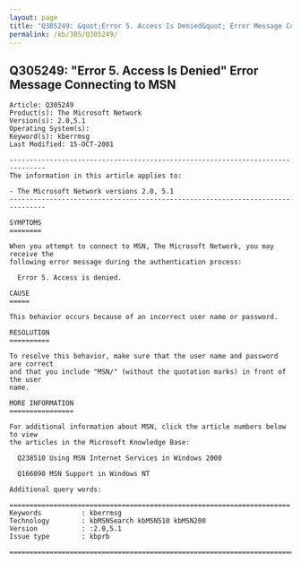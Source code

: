 ```yaml
---
layout: page
title: "Q305249: &quot;Error 5. Access Is Denied&quot; Error Message Connecting to MSN"
permalink: /kb/305/Q305249/
---
```


## Q305249: &quot;Error 5. Access Is Denied&quot; Error Message Connecting to MSN

	Article: Q305249
	Product(s): The Microsoft Network
	Version(s): 2.0,5.1
	Operating System(s): 
	Keyword(s): kberrmsg
	Last Modified: 15-OCT-2001
	
	-------------------------------------------------------------------------------
	The information in this article applies to:
	
	- The Microsoft Network versions 2.0, 5.1 
	-------------------------------------------------------------------------------
	
	SYMPTOMS
	========
	
	When you attempt to connect to MSN, The Microsoft Network, you may receive the
	following error message during the authentication process:
	
	  Error 5. Access is denied.
	
	CAUSE
	=====
	
	This behavior occurs because of an incorrect user name or password.
	
	RESOLUTION
	==========
	
	To resolve this behavior, make sure that the user name and password are correct
	and that you include "MSN/" (without the quotation marks) in front of the user
	name.
	
	MORE INFORMATION
	================
	
	For additional information about MSN, click the article numbers below to view
	the articles in the Microsoft Knowledge Base:
	
	  Q238510 Using MSN Internet Services in Windows 2000
	
	  Q166090 MSN Support in Windows NT
	
	Additional query words:
	
	======================================================================
	Keywords          : kberrmsg 
	Technology        : kbMSNSearch kbMSN510 kbMSN200
	Version           : :2.0,5.1
	Issue type        : kbprb
	
	=============================================================================
	

